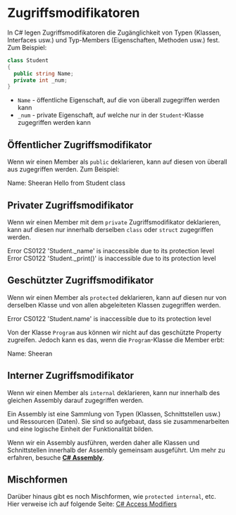 # Zugriffsmodifikatoren

In C# legen Zugriffsmodifikatoren die Zugänglichkeit von Typen (Klassen, Interfaces usw.) und Typ-Members (Eigenschaften, Methoden usw.) fest. Zum
Beispiel:

````C#
class Student 
{
  public string Name;
  private int _num;
}
````

- `Name` - öffentliche Eigenschaft, auf die von überall zugegriffen werden kann
- `_num` - private Eigenschaft, auf welche nur in der `Student`-Klasse zugegriffen werden kann

## Öffentlicher Zugriffsmodifikator

Wenn wir einen Member als `public` deklarieren, kann auf diesen von überall aus zugegriffen werden. Zum Beispiel:

<tabs>
    <tab title="C#">
        <code-block lang="c#" src="public.cs" />
    </tab>
    <tab title="Output">
        <code-block lang="bash">
            Name: Sheeran
            Hello from Student class
        </code-block>
    </tab>
</tabs>

## Privater Zugriffsmodifikator

Wenn wir einen Member mit dem `private` Zugriffsmodifikator deklarieren, kann auf diesen nur innerhalb derselben `class` oder `struct` zugegriffen
werden.

<tabs>
    <tab title="C#">
        <code-block lang="c#" src="private.cs" />
    </tab>
    <tab title="Output">
        <code-block lang="bash">
            Error    CS0122    'Student._name' is inaccessible due to its protection level    
            Error    CS0122    'Student._print()' is inaccessible due to its protection level  
        </code-block>
    </tab>
</tabs>

## Geschützter Zugriffsmodifikator

Wenn wir einen Member als `protected` deklarieren, kann auf diesen nur von derselben Klasse und von allen abgeleiteten Klassen zugegriffen werden.

<tabs>
    <tab title="C#">
        <code-block lang="c#" src="protected.cs" />
    </tab>
    <tab title="Output">
        <code-block lang="bash">
            Error    CS0122    'Student.name' is inaccessible due to its protection level    
        </code-block>
    </tab>
</tabs>

Von der Klasse `Program` aus können wir nicht auf das geschützte Property zugreifen. Jedoch kann es das, wenn die `Program`-Klasse die Member erbt:

<tabs>
    <tab title="C#">
        <code-block lang="c#" src="protectedDerived.cs" />
    </tab>
    <tab title="Output">
        <code-block lang="bash">
            Name: Sheeran
        </code-block>
    </tab>
</tabs>

## Interner Zugriffsmodifikator

Wenn wir einen Member als `internal` deklarieren, kann nur innerhalb des gleichen Assembly darauf zugegriffen werden.

Ein Assembly ist eine Sammlung von Typen (Klassen, Schnittstellen usw.) und Ressourcen (Daten). Sie sind so aufgebaut, dass sie zusammenarbeiten und
eine
logische Einheit der Funktionalität bilden.

Wenn wir ein Assembly ausführen, werden daher alle Klassen und Schnittstellen innerhalb der Assembly gemeinsam ausgeführt. Um mehr zu erfahren,
besuche [**C# Assembly**](https://learn.microsoft.com/en-us/dotnet/standard/assembly/).

## Mischformen

Darüber hinaus gibt es noch Mischformen, wie `protected internal`, etc. Hier verweise ich auf folgende
Seite: [C# Access Modifiers](https://www.programiz.com/csharp-programming/access-modifiers)
